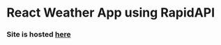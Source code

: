 # React Weather App using RapidAPI

### Site is hosted [here](https://react-rapidapi-weather-app.herokuapp.com/)
